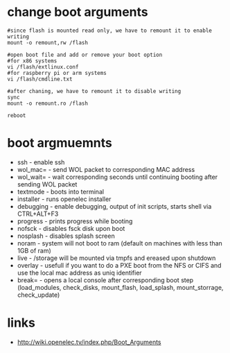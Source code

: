 # change boot arguments

```
#since flash is mounted read only, we have to remount it to enable writing
mount -o remount,rw /flash

#open boot file and add or remove your boot option
#for x86 systems
vi /flash/extlinux.conf
#for raspberry pi or arm systems
vi /flash/cmdline.txt

#after chaning, we have to remount it to disable writing
sync
mount -o remount.ro /flash

reboot
```

# boot argmuemnts

* ssh                   - enable ssh
* wol_mac=<mac address> - send WOL packet to corresponding MAC address
* wol_wait=<seconds>    - wait corresponding seconds until continuing booting after sending WOL packet
* textmode              - boots into terminal
* installer             - runs openelec installer
* debugging             - enable debugging, output of init scripts, starts shell via CTRL+ALT+F3
* progress              - prints progress while booting
* nofsck                - disables fsck disk upon boot
* nosplash              - disables splash screen
* noram                 - system will not boot to ram (default on machines with less than 1GB of ram)
* live                  - /storage will be mounted via tmpfs and ereased upon shutdown
* overlay               - usefull if you want to do a PXE boot from the NFS or CIFS and use the local mac address as uniq identifier
* break=<boot step>     - opens a local console after corresponding boot step (load_modules, check_disks, mount_flash, load_splash, mount_storrage, check_update)

# links

* http://wiki.openelec.tv/index.php/Boot_Arguments
